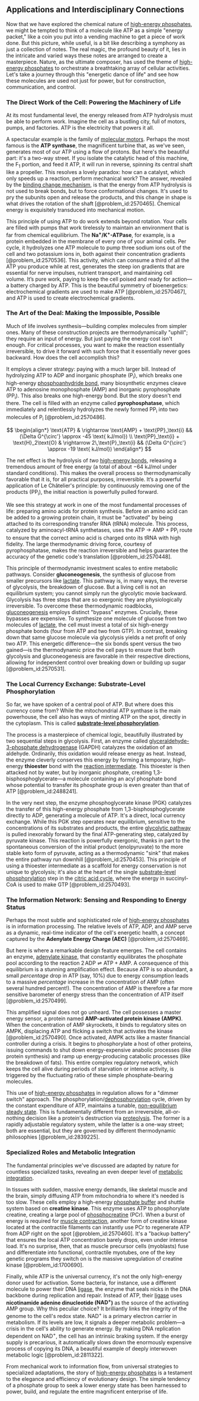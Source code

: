## Applications and Interdisciplinary Connections

Now that we have explored the chemical nature of [high-energy phosphates](@article_id:178073), we might be tempted to think of a molecule like ATP as a simple "energy packet," like a coin you put into a vending machine to get a piece of work done. But this picture, while useful, is a bit like describing a symphony as just a collection of notes. The real magic, the profound beauty of it, lies in the intricate and varied ways these notes are arranged to create a masterpiece. Nature, as the ultimate composer, has used the theme of [high-energy phosphates](@article_id:178073) to orchestrate a breathtaking array of cellular activities. Let's take a journey through this "energetic dance of life" and see how these molecules are used not just for power, but for construction, communication, and control.

### The Direct Work of the Cell: Powering the Machinery of Life

At its most fundamental level, the energy released from ATP hydrolysis must be able to perform work. Imagine the cell as a bustling city, full of motors, pumps, and factories. ATP is the electricity that powers it all.

A spectacular example is the family of [molecular motors](@article_id:150801). Perhaps the most famous is the **ATP synthase**, the magnificent turbine that, as we've seen, generates most of our ATP using a flow of protons. But here's the beautiful part: it's a two-way street. If you isolate the catalytic head of this machine, the $\text{F}_1$ portion, and feed it ATP, it will run in reverse, spinning its central shaft like a propeller. This resolves a lovely paradox: how can a catalyst, which only speeds up a reaction, perform mechanical work? The answer, revealed by the [binding change mechanism](@article_id:142559), is that the energy from ATP hydrolysis is not used to break bonds, but to force conformational changes. It's used to pry the subunits open and release the products, and this change in shape is what drives the rotation of the shaft [@problem_id:2570465]. Chemical energy is exquisitely transduced into mechanical motion.

This principle of using ATP to do work extends beyond rotation. Your cells are filled with pumps that work tirelessly to maintain an environment that is far from chemical equilibrium. The **$\text{Na}^+/\text{K}^+$-ATPase**, for example, is a protein embedded in the membrane of every one of your animal cells. Per cycle, it hydrolyzes one ATP molecule to pump three sodium ions out of the cell and two potassium ions in, both against their concentration gradients [@problem_id:2570536]. This activity, which can consume a third of all the ATP you produce while at rest, generates the steep ion gradients that are essential for nerve impulses, nutrient transport, and maintaining cell volume. It’s pure work, paying to keep the cell poised and ready for action—a battery charged by ATP. This is the beautiful symmetry of bioenergetics: electrochemical gradients are used to make ATP [@problem_id:2570467], and ATP is used to create electrochemical gradients.

### The Art of the Deal: Making the Impossible, Possible

Much of life involves synthesis—building complex molecules from simpler ones. Many of these construction projects are thermodynamically "uphill"; they require an input of energy. But just paying the energy cost isn't enough. For critical processes, you want to make the reaction essentially irreversible, to drive it forward with such force that it essentially never goes backward. How does the cell accomplish this?

It employs a clever strategy: paying with a much larger bill. Instead of hydrolyzing ATP to ADP and inorganic phosphate ($\text{P}_\text{i}$), which breaks one high-energy [phosphoanhydride bond](@article_id:163497), many biosynthetic enzymes cleave ATP to adenosine monophosphate (AMP) and inorganic pyrophosphate ($\text{PP}_\text{i}$). This also breaks one high-energy bond. But the story doesn't end there. The cell is filled with an enzyme called **pyrophosphatase**, which immediately and relentlessly hydrolyzes the newly formed $\text{PP}_\text{i}$ into two molecules of $\text{P}_\text{i}$ [@problem_id:2570486].

$$
\begin{align*}
\text{ATP} & \rightarrow \text{AMP} + \text{PP}_\text{i} && (\Delta G^{\circ'} \approx -45 \text{ kJ/mol}) \\
\text{PP}_\text{i} + \text{H}_2\text{O} & \rightarrow 2\,\text{P}_\text{i} && (\Delta G^{\circ'} \approx -19 \text{ kJ/mol})
\end{align*}
$$

The net effect is the hydrolysis of *two* [high-energy bonds](@article_id:178023), releasing a tremendous amount of free energy (a total of about $-64$ kJ/mol under standard conditions). This makes the overall process so thermodynamically favorable that it is, for all practical purposes, irreversible. It’s a powerful application of Le Châtelier's principle: by continuously removing one of the products ($\text{PP}_\text{i}$), the initial reaction is powerfully pulled forward.

We see this strategy at work in one of the most fundamental processes of life: preparing amino acids for protein synthesis. Before an amino acid can be added to a growing protein chain, it must be "activated" by being attached to its corresponding transfer RNA (tRNA) molecule. This process, catalyzed by aminoacyl-tRNA synthetases, uses the ATP $\rightarrow$ AMP + $\text{PP}_\text{i}$ route to ensure that the correct amino acid is charged onto its tRNA with high fidelity. The large thermodynamic driving force, courtesy of pyrophosphatase, makes the reaction irreversible and helps guarantee the accuracy of the genetic code's translation [@problem_id:2570448].

This principle of thermodynamic investment scales to entire metabolic pathways. Consider **gluconeogenesis**, the synthesis of glucose from smaller precursors like [lactate](@article_id:173623). This pathway is, in many ways, the reverse of glycolysis, the breakdown of glucose. But a living cell is not an equilibrium system; you cannot simply run the glycolytic movie backward. Glycolysis has three steps that are so exergonic they are physiologically irreversible. To overcome these thermodynamic roadblocks, [gluconeogenesis](@article_id:155122) employs distinct "bypass" enzymes. Crucially, these bypasses are expensive. To synthesize one molecule of glucose from two molecules of [lactate](@article_id:173623), the cell must invest a total of six high-energy phosphate bonds (four from ATP and two from GTP). In contrast, breaking down that same glucose molecule via glycolysis yields a net profit of only two ATP. This energetic difference—the six bonds spent versus the two gained—is the thermodynamic price the cell pays to ensure that both glycolysis and gluconeogenesis are favorable in their respective directions, allowing for independent control over breaking down or building up sugar [@problem_id:2570531].

### The Local Currency Exchange: Substrate-Level Phosphorylation

So far, we have spoken of a central pool of ATP. But where does this currency come from? While the mitochondrial ATP synthase is the main powerhouse, the cell also has ways of minting ATP on the spot, directly in the cytoplasm. This is called **[substrate-level phosphorylation](@article_id:140618)**.

The process is a masterpiece of chemical logic, beautifully illustrated by two sequential steps in glycolysis. First, an enzyme called [glyceraldehyde-3-phosphate dehydrogenase](@article_id:173810) (GAPDH) catalyzes the oxidation of an aldehyde. Ordinarily, this oxidation would release energy as heat. Instead, the enzyme cleverly conserves this energy by forming a temporary, high-energy **thioester** bond with the [reaction intermediate](@article_id:140612). This thioester is then attacked not by water, but by inorganic phosphate, creating 1,3-bisphosphoglycerate—a molecule containing an acyl phosphate bond whose potential to transfer its phosphate group is even greater than that of ATP [@problem_id:2488241].

In the very next step, the enzyme phosphoglycerate kinase (PGK) catalyzes the transfer of this high-energy phosphate from 1,3-bisphosphoglycerate directly to ADP, generating a molecule of ATP. It's a direct, local currency exchange. While this PGK step operates near equilibrium, sensitive to the concentrations of its substrates and products, the entire [glycolytic pathway](@article_id:170642) is pulled inexorably forward by the final ATP-generating step, catalyzed by pyruvate kinase. This reaction is powerfully exergonic, thanks in part to the spontaneous conversion of the initial product (enolpyruvate) to the more stable keto form of pyruvate, acting as a thermodynamic "sink" that makes the entire pathway run downhill [@problem_id:2570453]. This principle of using a thioester intermediate as a scaffold for energy conservation is not unique to glycolysis; it's also at the heart of the single [substrate-level phosphorylation](@article_id:140618) step in the [citric acid cycle](@article_id:146730), where the energy in succinyl-CoA is used to make GTP [@problem_id:2570493].

### The Information Network: Sensing and Responding to Energy Status

Perhaps the most subtle and sophisticated role of [high-energy phosphates](@article_id:178073) is in information processing. The relative levels of ATP, ADP, and AMP serve as a dynamic, real-time indicator of the cell's energetic health, a concept captured by the **Adenylate Energy Charge (AEC)** [@problem_id:2570469].

But here is where a remarkable design feature emerges. The cell contains an enzyme, [adenylate kinase](@article_id:163378), that constantly equilibrates the phosphate pool according to the reaction $2\,\text{ADP} \rightleftharpoons \text{ATP} + \text{AMP}$. A consequence of this equilibrium is a stunning amplification effect. Because ATP is so abundant, a small *percentage* drop in ATP (say, 10%) due to energy consumption leads to a massive *percentage* increase in the concentration of AMP (often several hundred percent!). The concentration of AMP is therefore a far more sensitive barometer of energy stress than the concentration of ATP itself [@problem_id:2570499].

This amplified signal does not go unheard. The cell possesses a master energy sensor, a protein named **AMP-activated protein kinase (AMPK)**. When the concentration of AMP skyrockets, it binds to regulatory sites on AMPK, displacing ATP and flicking a switch that activates the kinase [@problem_id:2570490]. Once activated, AMPK acts like a master financial controller during a crisis. It begins to phosphorylate a host of other proteins, issuing commands to shut down energy-expensive anabolic processes (like protein synthesis) and ramp up energy-producing catabolic processes (like the breakdown of fats). This entire complex regulatory network, which keeps the cell alive during periods of starvation or intense activity, is triggered by the fluctuating ratio of these simple phosphate-bearing molecules.

This use of [high-energy phosphates](@article_id:178073) in regulation allows for a "dimmer switch" approach. The phosphorylation/[dephosphorylation](@article_id:174836) cycle, driven by the constant expenditure of ATP, maintains a tunable, [non-equilibrium steady state](@article_id:137234). This is fundamentally different from an irreversible, all-or-nothing decision like a protein's destruction via [proteolysis](@article_id:163176). The former is a rapidly adjustable regulatory system, while the latter is a one-way street; both are essential, but they are governed by different thermodynamic philosophies [@problem_id:2839225].

### Specialized Roles and Metabolic Integration

The fundamental principles we've discussed are adapted by nature for countless specialized tasks, revealing an even deeper level of [metabolic integration](@article_id:176787).

In tissues with sudden, massive energy demands, like skeletal muscle and the brain, simply diffusing ATP from mitochondria to where it's needed is too slow. These cells employ a high-energy [phosphate buffer](@article_id:154339) and shuttle system based on **creatine kinase**. This enzyme uses ATP to phosphorylate creatine, creating a large pool of [phosphocreatine](@article_id:172926) (PCr). When a burst of energy is required for [muscle contraction](@article_id:152560), another form of creatine kinase located at the contractile filaments can instantly use PCr to regenerate ATP from ADP right on the spot [@problem_id:2570460]. It's a "backup battery" that ensures the local ATP concentration barely drops, even under intense load. It's no surprise, then, that as muscle precursor cells (myoblasts) fuse and differentiate into functional, contractile myotubes, one of the key genetic programs they switch on is the massive upregulation of creatine kinase [@problem_id:1700690].

Finally, while ATP is the universal currency, it's not the only high-energy donor used for activation. Some bacteria, for instance, use a different molecule to power their DNA [ligase](@article_id:138803), the enzyme that seals nicks in the DNA backbone during replication and repair. Instead of ATP, their [ligase](@article_id:138803) uses **nicotinamide adenine dinucleotide ($\text{NAD}^+$)** as the source of the activating AMP group. Why this peculiar choice? It brilliantly links the integrity of the genome to the cell's redox state. $\text{NAD}^+$ is a primary electron carrier in metabolism. If its levels are low, it signals a deeper metabolic problem—a crisis in the cell's ability to generate energy. By making DNA replication dependent on $\text{NAD}^+$, the cell has an intrinsic braking system. If the energy supply is precarious, it automatically slows down the enormously expensive process of copying its DNA, a beautiful example of deeply interwoven metabolic logic [@problem_id:2811322].

From mechanical work to information flow, from universal strategies to specialized adaptations, the story of [high-energy phosphates](@article_id:178073) is a testament to the elegance and efficiency of evolutionary design. The simple tendency of a phosphate group to seek a lower energy state has been harnessed to power, build, and regulate the entire magnificent enterprise of life.